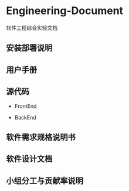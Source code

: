 # Engineering-Document
软件工程综合实验文档

## 安装部署说明

## 用户手册

## 源代码

- FrontEnd

- BackEnd

## 软件需求规格说明书

## 软件设计文档

## 小组分工与贡献率说明
